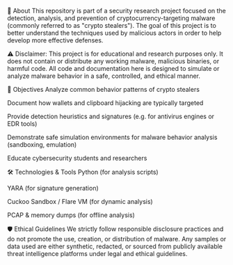 🧪 About
This repository is part of a security research project focused on the detection, analysis, and prevention of cryptocurrency-targeting malware (commonly referred to as "crypto stealers"). The goal of this project is to better understand the techniques used by malicious actors in order to help develop more effective defenses.

⚠️ Disclaimer: This project is for educational and research purposes only. It does not contain or distribute any working malware, malicious binaries, or harmful code. All code and documentation here is designed to simulate or analyze malware behavior in a safe, controlled, and ethical manner.

🧭 Objectives
Analyze common behavior patterns of crypto stealers

Document how wallets and clipboard hijacking are typically targeted

Provide detection heuristics and signatures (e.g. for antivirus engines or EDR tools)

Demonstrate safe simulation environments for malware behavior analysis (sandboxing, emulation)

Educate cybersecurity students and researchers

🛠️ Technologies & Tools
Python (for analysis scripts)

YARA (for signature generation)

Cuckoo Sandbox / Flare VM (for dynamic analysis)

PCAP & memory dumps (for offline analysis)

🛡️ Ethical Guidelines
We strictly follow responsible disclosure practices and do not promote the use, creation, or distribution of malware. Any samples or data used are either synthetic, redacted, or sourced from publicly available threat intelligence platforms under legal and ethical guidelines.
